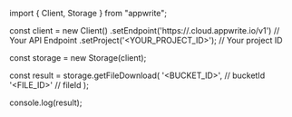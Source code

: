 import { Client, Storage } from "appwrite";

const client = new Client()
    .setEndpoint('https://<REGION>.cloud.appwrite.io/v1') // Your API Endpoint
    .setProject('<YOUR_PROJECT_ID>'); // Your project ID

const storage = new Storage(client);

const result = storage.getFileDownload(
    '<BUCKET_ID>', // bucketId
    '<FILE_ID>' // fileId
);

console.log(result);
